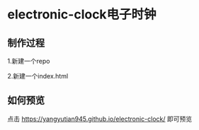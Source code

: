 # electronic-clock电子时钟
 
## 制作过程

1.新建一个repo

2.新建一个index.html

## 如何预览

点击  https://yangyutian945.github.io/electronic-clock/ 即可预览


 
